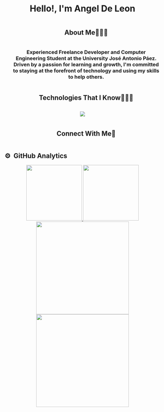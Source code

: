 <div align="center">
<h1 align="center">Hello!, I'm Angel De Leon</h1>
</div>

<div id="user-content-toc">
  <ul align="center">
    <summary><h2 style="display: inline-block">About Me👨🏻‍💻</h2></summary>
    <h3 align="center">Experienced Freelance Developer and Computer Engineering Student at the University José Antonio Páez. Driven by a passion for learning and growth, I'm committed to staying at the forefront of technology and using my skills to help others.</h3>
  </ul>
</div>


<div id="user-content-toc">
  <ul align="center">
    <summary><h2 style="display: inline-block">Technologies That I Know👨🏻‍💻</h2></summary>
  </ul>
</div>

<!--tech stack icons-->
<p align="center">
  <a href="https://skillicons.dev">
    <img src="https://skillicons.dev/icons?i=html,css,js,react,python,java,git&perline=14" />
  </a>
</p>

<!-- Connect with me -->
<!--h2 without bottom border-->
<div id="user-content-toc">
  <ul align="center">
    <summary><h2 style="display: inline-block">Connect With Me🤝</h2></summary>
    
  </ul>
</div>


<h2>⚙️ &nbsp;GitHub Analytics</h2>

<p align="center">
<a href="https://github.com/angelddeleon">
  <img height="180em" src=""/>
  <img height="180em" src="https://github-readme-stats-eight-theta.vercel.app/api/top-langs/?username=angelddeleon&layout=compact&langs_count=8&theme=algolia"/>
  <img height="300em" src="https://github-readme-stats.vercel.app/api/pin/?username=anuraghazra&repo=github-readme-stats" />
  <img height="300em" src="https://github-readme-stats.vercel.app/api/top-langs/?username=angelddeleon&size_weight=0.5&count_weight=0.5"/>
  

</a>
</p>
